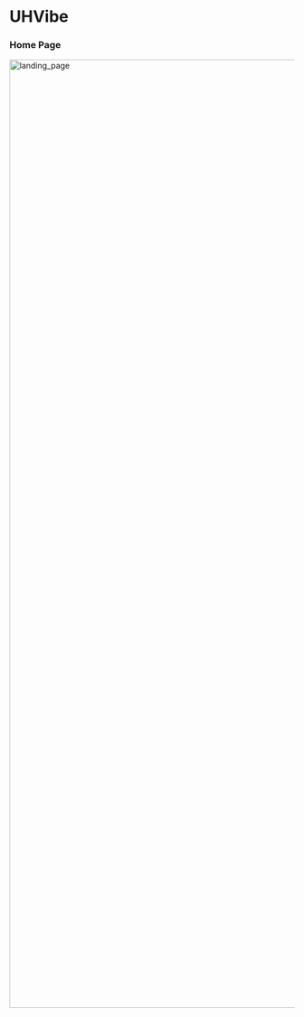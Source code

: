 <h1>UHVibe</h1>

<h3>Home Page</h3>

<img width="1677" alt="landing_page" src="https://user-images.githubusercontent.com/23148470/32819178-e84602d8-c96b-11e7-9499-93a8f7cd6e24.png">
